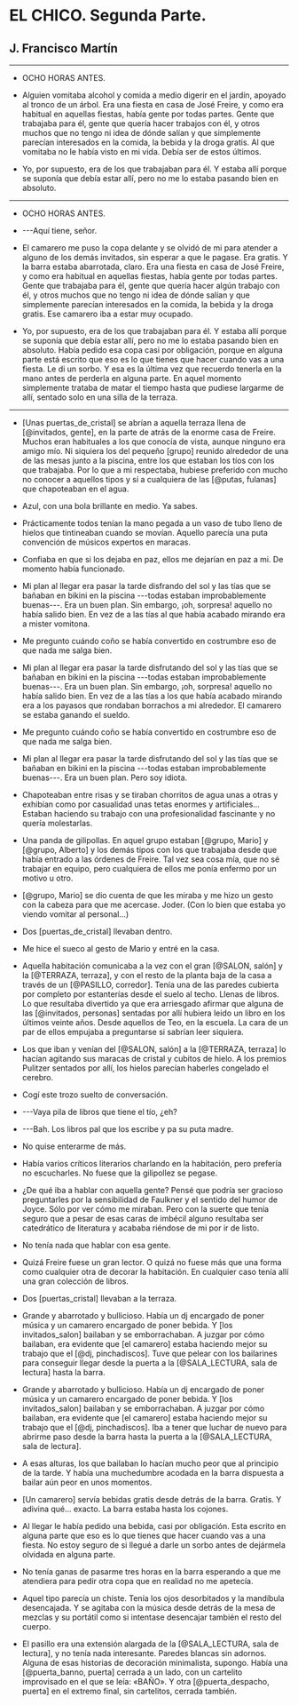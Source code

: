 # EL CHICO. Segunda Parte.
## J. Francisco Martín

***

* OCHO HORAS ANTES.

* Alguien vomitaba alcohol y comida a medio digerir en el jardín, apoyado al tronco de un árbol. Era una fiesta en casa de José Freire, y como era habitual en aquellas fiestas, había gente por todas partes. Gente que trabajaba para él, gente que quería hacer trabajos con él, y otros muchos que no tengo ni idea de dónde salían y que simplemente parecían interesados en la comida, la bebida y la droga gratis. Al que vomitaba no le había visto en mi vida. Debía ser de estos últimos.

* Yo, por supuesto, era de los que trabajaban para él. Y estaba allí porque se suponía que debía estar allí, pero no me lo estaba pasando bien en absoluto.

***

* OCHO HORAS ANTES.

* ---Aquí tiene, señor.

* El camarero me puso la copa delante y se olvidó de mi para atender a alguno de los demás invitados, sin esperar a que le pagase. Era gratis. Y la barra estaba abarrotada, claro. Era una fiesta en casa de José Freire, y como era habitual en aquellas fiestas, había gente por todas partes. Gente que trabajaba para él, gente que quería hacer algún trabajo con él, y otros muchos que no tengo ni idea de dónde salían y que simplemente parecían interesados en la comida, la bebida y la droga gratis. Ese camarero iba a estar muy ocupado.

* Yo, por supuesto, era de los que trabajaban para él. Y estaba allí porque se suponía que debía estar allí, pero no me lo estaba pasando bien en absoluto. Había pedido esa copa casi por obligación, porque en alguna parte está escrito que eso es lo que tienes que hacer cuando vas a una fiesta. Le di un sorbo. Y esa es la última vez que recuerdo tenerla en la mano antes de perderla en alguna parte. En aquel momento simplemente trataba de matar el tiempo hasta que pudiese largarme de allí, sentado solo en una silla de la terraza.

***

* [Unas puertas_de_cristal] se abrían a aquella terraza llena de [@invitados, gente], en la parte de atrás de la enorme casa de Freire. Muchos eran habituales a los que conocía de vista, aunque ninguno era amigo mío. Ni siquiera los del pequeño [grupo] reunido alrededor de una de las mesas junto a la piscina, entre los que estaban los tíos con los que trabajaba. Por lo que a mi respectaba, hubiese preferido con mucho no conocer a aquellos tipos y sí a cualquiera de las [@putas, fulanas] que chapoteaban en el agua.

* Azul, con una bola brillante en medio. Ya sabes.

* Prácticamente todos tenían la mano pegada a un vaso de tubo lleno de hielos que tintineaban cuando se movían. Aquello parecía una puta convención de músicos expertos en maracas.

* Confiaba en que si los dejaba en paz, ellos me dejarían en paz a mi. De momento había funcionado.

* Mi plan al llegar era pasar la tarde disfrando del sol y las tías que se bañaban en bikini en la piscina ---todas estaban improbablemente buenas---. Era un buen plan. Sin embargo, ¡oh, sorpresa! aquello no había salido bien. En vez de a las tías al que había acabado mirando era a mister vomitona.

* Me pregunto cuándo coño se había convertido en costrumbre eso de que nada me salga bien.

* Mi plan al llegar era pasar la tarde disfrutando del sol y las tías que se bañaban en bikini en la piscina ---todas estaban improbablemente buenas---. Era un buen plan. Sin embargo, ¡oh, sorpresa! aquello no había salido bien. En vez de a las tías a los que había acabado mirando era a los payasos que rondaban borrachos a mi alrededor. El camarero se estaba ganando el sueldo.

* Me pregunto cuándo coño se había convertido en costrumbre eso de que nada me salga bien.

* Mi plan al llegar era pasar la tarde disfrutando del sol y las tías que se bañaban en bikini en la piscina ---todas estaban improbablemente buenas---. Era un buen plan. Pero soy idiota.

* Chapoteaban entre risas y se tiraban chorritos de agua unas a otras y exhibían como por casualidad unas tetas enormes y artificiales... Estaban haciendo su trabajo con una profesionalidad fascinante y no quería molestarlas.

* Una panda de gilipollas. En aquel grupo estaban [@grupo, Mario] y [@grupo, Alberto] y los demás tipos con los que trabajaba desde que había entrado a las órdenes de Freire. Tal vez sea cosa mía, que no sé trabajar en equipo, pero cualquiera de ellos me ponía enfermo por un motivo u otro.

* [@grupo, Mario] se dio cuenta de que les miraba y me hizo un gesto con la cabeza para que me acercase. Joder. (Con lo bien que estaba yo viendo vomitar al personal...)

* Dos [puertas_de_cristal] llevaban dentro.

* Me hice el sueco al gesto de Mario y entré en la casa.

* Aquella habitación comunicaba a la vez con el gran [@SALON, salón] y la [@TERRAZA, terraza], y con el resto de la planta baja de la casa a través de un [@PASILLO, corredor]. Tenía una de las paredes cubierta por completo por estanterías desde el suelo al techo. Llenas de libros. Lo que resultaba divertido ya que era arriesgado afirmar que alguna de las [@invitados, personas] sentadas por allí hubiera leido un libro en los últimos veinte años. Desde aquellos de Teo, en la escuela. La cara de un par de ellos empujaba a preguntarse si sabrían leer siquiera.

* Los que iban y venían del [@SALON, salón] a la [@TERRAZA, terraza] lo hacían agitando sus maracas de cristal y cubitos de hielo. A los premios Pulitzer sentados por allí, los hielos parecían haberles congelado el cerebro.

* Cogí este trozo suelto de conversación.

* ---Vaya pila de libros que tiene el tío, ¿eh?

* ---Bah. Los libros pal que los escribe y pa su puta madre.

* No quise enterarme de más.

* Había varios críticos literarios charlando en la habitación, pero prefería no escucharles. No fuese que la gilipollez se pegase.

* ¿De qué iba a hablar con aquella gente? Pensé que podría ser gracioso preguntarles por la sensibilidad de Faulkner y el sentido del humor de Joyce. Sólo por ver cómo me miraban. Pero con la suerte que tenía seguro que a pesar de esas caras de imbécil alguno resultaba ser catedrático de literatura y acababa riéndose de mi por ir de listo.

* No tenía nada que hablar con esa gente.

* Quizá Freire fuese un gran lector. O quizá no fuese más que una forma como cualquier otra de decorar la habitación. En cualquier caso tenía allí una gran colección de libros.

* Dos [puertas_cristal] llevaban a la terraza.

* Grande y abarrotado y bullicioso. Había un dj encargado de poner música y un camarero encargado de poner bebida. Y [los invitados_salon] bailaban y se emborrachaban. A juzgar por cómo bailaban, era evidente que [el camarero] estaba haciendo mejor su trabajo que el [@dj, pinchadiscos]. Tuve que pelear con los bailarines para conseguir llegar desde la puerta a la [@SALA_LECTURA, sala de lectura] hasta la barra.

* Grande y abarrotado y bullicioso. Había un dj encargado de poner música y un camarero encargado de poner bebida. Y  [los invitados_salon] bailaban y se emborrachaban. A juzgar por cómo bailaban, era evidente que [el camarero] estaba haciendo mejor su trabajo que el [@dj, pinchadiscos]. Iba a tener que luchar de nuevo para abrirme paso desde la barra hasta la puerta a la [@SALA_LECTURA, sala de lectura].

* A esas alturas, los que bailaban lo hacían mucho peor que al principio de la tarde. Y había una muchedumbre acodada en la barra dispuesta a bailar aún peor en unos momentos.

* [Un camarero] servía bebidas gratis desde detrás de la barra. Gratis. Y adivina qué... exacto. La barra estaba hasta los cojones.

* Al llegar le había pedido una bebida, casi por obligación. Esta escrito en alguna parte que eso es lo que tienes que hacer cuando vas a una fiesta. No estoy seguro de si llegué a darle un sorbo antes de dejármela olvidada en alguna parte.

* No tenía ganas de pasarme tres horas en la barra esperando a que me atendiera para pedir otra copa que en realidad no me apetecía.

* Aquel tipo parecía un chiste. Tenía los ojos desorbitados y la mandíbula desencajada. Y se agitaba con la música desde detrás de la mesa de mezclas y su portátil como si intentase desencajar también el resto del cuerpo.

* El pasillo era una extensión alargada de la [@SALA_LECTURA, sala de lectura], y no tenía nada interesante. Paredes blancas sin adornos. Alguna de esas historias de decoración minimalista, supongo. Había una [@puerta_banno, puerta] cerrada a un lado, con un cartelito improvisado en el que se leía: «BAÑO». Y otra [@puerta_despacho, puerta] en el extremo final, sin cartelitos, cerrada también.

